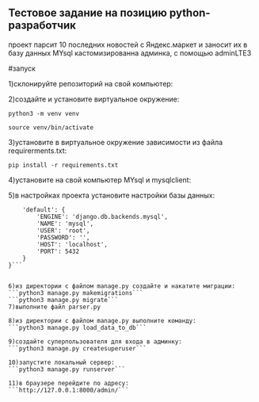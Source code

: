 ## Тестовое задание на позицию python-разработчик

проект парсит 10 последних новостей с Яндекс.маркет и заносит их в базу данных MYsql
кастомизированна админка, с помощью adminLTE3

#запуск

1)склонируйте репозиторий на свой компьютер:

2)создайте и установите виртуальное окружение:

```python3 -m venv venv```

```source venv/bin/activate```

3)установите в виртуальное окружение зависимости из файла requirerments.txt:

```pip install -r requirements.txt```

4)установите на свой компьютер MYsql и mysqlclient:

5)в настройках проекта установите настройки базы данных:


```DATABASES = {
    'default': {
        'ENGINE': 'django.db.backends.mysql',
        'NAME': 'mysql',
        'USER': 'root',
        'PASSWORD': '',
        'HOST': 'localhost',
        'PORT': 5432
    }
}```


6)из директории с файлом manage.py создайте и накатите миграции: 
```python3 manage.py makemigrations```
```python3 manage.py migrate```
7)выполните файл parser.py

8)из директории с файлом manage.py выполните команду:
```python3 manage.py load_data_to_db```

9)создайте суперпользователя для входа в админку:
```python3 manage.py createsuperuser```

10)запустите локальный сервер:
```python3 manage.py runserver```

11)в браузере перейдите по адресу:
```http://127.0.0.1:8000/admin/```




